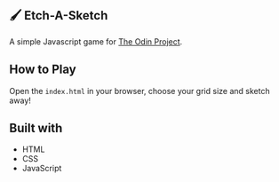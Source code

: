 ## 🖌️ Etch-A-Sketch
A simple Javascript game for [The Odin Project](https://www.theodinproject.com/).

## How to Play
Open the `index.html` in your browser, choose your grid size and sketch away!

## Built with
- HTML
- CSS
- JavaScript